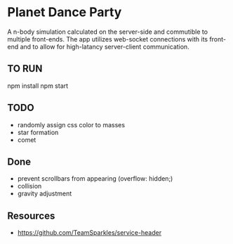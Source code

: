 # Planet Dance Party

A n-body simulation calculated on the server-side and commutible to multiple front-ends. The app utilizes web-socket connections with its front-end and to allow for high-latancy server-client communication.


## TO RUN

npm install
npm start

## TODO
- randomly assign css color to masses
- star formation
- comet

## Done

- prevent scrollbars from appearing (overflow: hidden;)
- collision
- gravity adjustment


## Resources
- https://github.com/TeamSparkles/service-header